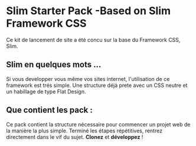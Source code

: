Slim Starter Pack -Based on Slim Framework CSS
==============================================

Ce kit de lancement de site a été concu sur la base du Framework CSS, Slim.

Slim en quelques mots ...
-------------------------

Si vous developper vous même vos sites internet, l'utilisation de ce framework est trés simple. Une structure déjà prete avec un CSS neutre et un habillage de type Flat Design.

Que contient les pack :
----------------------

Ce pack contient la structure nécessaire pour commencer un projet web de la manière la plus simple. Terminé les étapes répétitives, rentrez directement dans le vif du sujet. **Clonez** et **développez** !